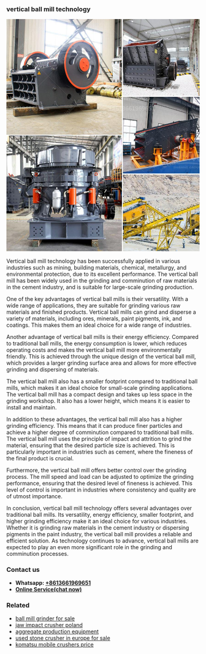 <h3>vertical ball mill technology</h3><img src='1704951353.jpg' alt=''><p>Vertical ball mill technology has been successfully applied in various industries such as mining, building materials, chemical, metallurgy, and environmental protection, due to its excellent performance. The vertical ball mill has been widely used in the grinding and comminution of raw materials in the cement industry, and is suitable for large-scale grinding production.</p><p>One of the key advantages of vertical ball mills is their versatility. With a wide range of applications, they are suitable for grinding various raw materials and finished products. Vertical ball mills can grind and disperse a variety of materials, including ores, minerals, paint pigments, ink, and coatings. This makes them an ideal choice for a wide range of industries.</p><p>Another advantage of vertical ball mills is their energy efficiency. Compared to traditional ball mills, the energy consumption is lower, which reduces operating costs and makes the vertical ball mill more environmentally friendly. This is achieved through the unique design of the vertical ball mill, which provides a larger grinding surface area and allows for more effective grinding and dispersing of materials.</p><p>The vertical ball mill also has a smaller footprint compared to traditional ball mills, which makes it an ideal choice for small-scale grinding applications. The vertical ball mill has a compact design and takes up less space in the grinding workshop. It also has a lower height, which means it is easier to install and maintain.</p><p>In addition to these advantages, the vertical ball mill also has a higher grinding efficiency. This means that it can produce finer particles and achieve a higher degree of comminution compared to traditional ball mills. The vertical ball mill uses the principle of impact and attrition to grind the material, ensuring that the desired particle size is achieved. This is particularly important in industries such as cement, where the fineness of the final product is crucial.</p><p>Furthermore, the vertical ball mill offers better control over the grinding process. The mill speed and load can be adjusted to optimize the grinding performance, ensuring that the desired level of fineness is achieved. This level of control is important in industries where consistency and quality are of utmost importance.</p><p>In conclusion, vertical ball mill technology offers several advantages over traditional ball mills. Its versatility, energy efficiency, smaller footprint, and higher grinding efficiency make it an ideal choice for various industries. Whether it is grinding raw materials in the cement industry or dispersing pigments in the paint industry, the vertical ball mill provides a reliable and efficient solution. As technology continues to advance, vertical ball mills are expected to play an even more significant role in the grinding and comminution processes.</p><h3>Contact us</h3><ul><li><strong>Whatsapp:&nbsp;<a href="https://wa.me/8613661969651">+8613661969651</a></strong></li><li><a href="https://swt.shibang-china.com/?git&amp;zhl&amp;vertical ball mill technology"><strong>Online Service(chat now)</strong></a></li></ul><h3>Related</h3><ul><li><a href='ball mill grinder for sale.md'>ball mill grinder for sale</a></li><li><a href='jaw impact crusher poland.md'>jaw impact crusher poland</a></li><li><a href='aggregate production equipment.md'>aggregate production equipment</a></li><li><a href='used stone crusher in europe for sale.md'>used stone crusher in europe for sale</a></li><li><a href='komatsu mobile crushers price.md'>komatsu mobile crushers price</a></li></ul>